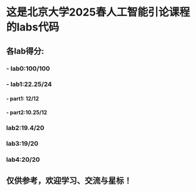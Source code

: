 # 这是北京大学2025春人工智能引论课程的labs代码
## 各lab得分:
### - lab0:100/100
### - lab1:22.25/24
#### - part1: 12/12
#### - part2:10.25/12
### lab2:19.4/20
### lab3:19/20
### lab4:20/20
## 仅供参考，欢迎学习、交流与星标！
